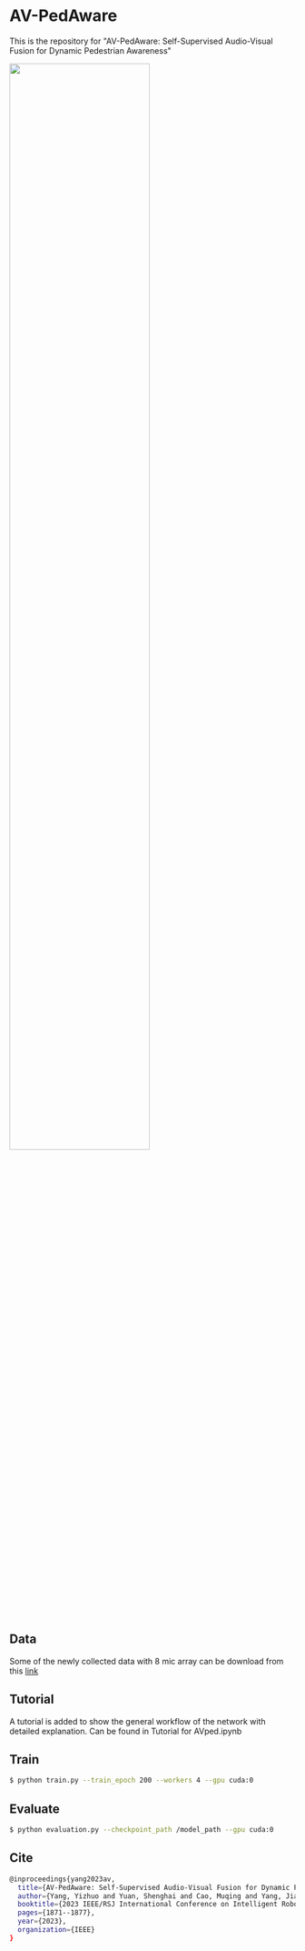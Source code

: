 # AV-PedAware

This is the repository for "AV-PedAware: Self-Supervised Audio-Visual Fusion for Dynamic Pedestrian Awareness"

<img src="https://github.com/yizhuoyang/AV-PedAware/blob/main/figs/detection_result.gif" width="70%">

## Data
Some of the newly collected data with 8 mic array can be download from this [link](https://pan.baidu.com/s/1VzQnecSW_UPeBkFju6Zf9A?pwd=2024)

## Tutorial
A tutorial is added to show the general workflow of the network with detailed explanation. Can be found in Tutorial for AVped.ipynb

## Train
```bash
$ python train.py --train_epoch 200 --workers 4 --gpu cuda:0
```
## Evaluate
```bash
$ python evaluation.py --checkpoint_path /model_path --gpu cuda:0 
```
## Cite
```bash
@inproceedings{yang2023av,
  title={AV-PedAware: Self-Supervised Audio-Visual Fusion for Dynamic Pedestrian Awareness},
  author={Yang, Yizhuo and Yuan, Shenghai and Cao, Muqing and Yang, Jianfei and Xie, Lihua},
  booktitle={2023 IEEE/RSJ International Conference on Intelligent Robots and Systems (IROS)},
  pages={1871--1877},
  year={2023},
  organization={IEEE}
}
```
